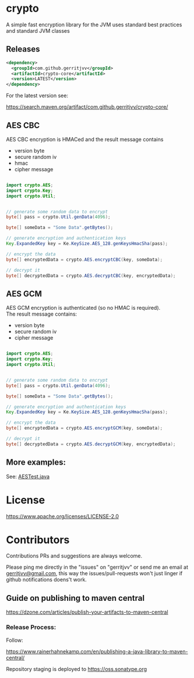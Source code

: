 # crypto

A simple fast encryption library for the JVM uses standard best practices and standard JVM classes

## Releases


```xml
<dependency>
  <groupId>com.github.gerritjvv</groupId>
  <artifactId>crypto-core</artifactId>
  <version>LATEST</version>
</dependency>
```

For the latest version see:  

https://search.maven.org/artifact/com.github.gerritjvv/crypto-core/


## AES CBC 

AES CBC encryption is HMACed and the result message contains   

  * version byte
  * secure random iv
  * hmac
  * cipher message


```java

import crypto.AES;
import crypto.Key;
import crypto.Util;


// generate some random data to encrypt
byte[] pass = crypto.Util.genData(4096);

byte[] someData = "Some Data".getBytes();

// generate encryption and authentication keys
Key.ExpandedKey key = Ke.KeySize.AES_128.genKeysHmacSha(pass);

// encrypt the data
byte[] encryptedData = crypto.AES.encryptCBC(key, someData);

// decrypt it
byte[] decryptedData = crypto.AES.decryptCBC(key, encryptedData);

```


## AES GCM

AES GCM encryption is authenticated (so no HMAC is required).  
The result message contains:  

  * version byte
  * secure random iv
  * cipher message


```java

import crypto.AES;
import crypto.Key;
import crypto.Util;


// generate some random data to encrypt
byte[] pass = crypto.Util.genData(4096);

byte[] someData = "Some Data".getBytes();

// generate encryption and authentication keys
Key.ExpandedKey key = Ke.KeySize.AES_128.genKeysHmacSha(pass);

// encrypt the data
byte[] encryptedData = crypto.AES.encryptGCM(key, someData);

// decrypt it
byte[] decryptedData = crypto.AES.decryptGCM(key, encryptedData);

```

## More examples:

See: [AESTest.java](https://github.com/gerritjvv/crypto/blob/master/crypto-core/src/test/java/crypto/AESTest.java)


# License

https://www.apache.org/licenses/LICENSE-2.0

# Contributors

Contributions PRs and suggestions are always welcome.

Please ping me directly in the "issues" on "gerritjvv" or send me an email at gerritjvv@gmail.com, this way
the issues/pull-requests won't just linger if github notifications doens't work.

## Guide on publishing to maven central

https://dzone.com/articles/publish-your-artifacts-to-maven-central

### Release Process:

Follow:

https://www.rainerhahnekamp.com/en/publishing-a-java-library-to-maven-central/


Repository staging is deployed to https://oss.sonatype.org



